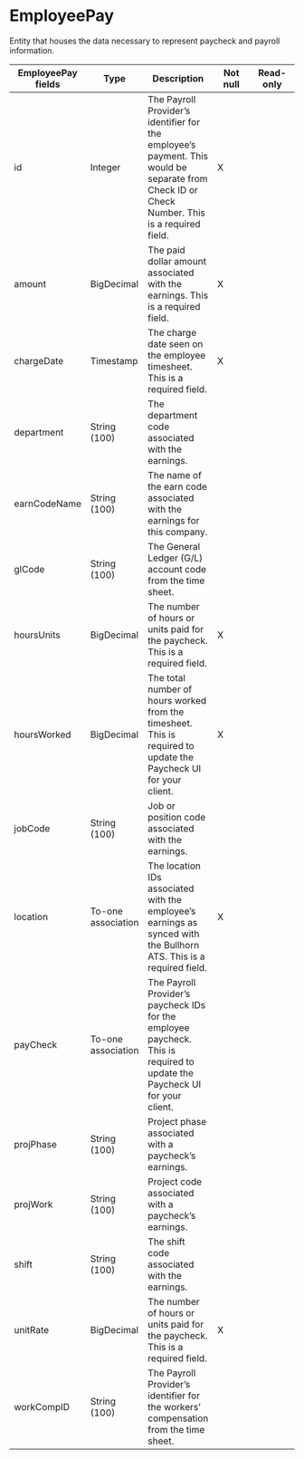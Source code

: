 # EmployeePay
Entity that houses the data necessary to represent paycheck and payroll information.


<table>
    <colgroup>
        <col width="20%" />
        <col width="20%" />
        <col width="20%" />
        <col width="20%" />
        <col width="20%" />
    </colgroup>
    <thead>
        <tr class="header">
            <th>EmployeePay fields</th>
            <th>Type</th>
            <th>Description</th>
            <th>Not null</th>
            <th>Read-only</th>
        </tr>
    </thead>
    <tbody>
        <tr class="even">
            <td>id</td>
            <td>Integer</td>
            <td>The Payroll Provider’s identifier for the employee’s payment. This would be separate from Check ID or Check Number. This is a required field.</td>
            <td>X</td>
            <td></td>
        </tr>
        <tr class="odd">
            <td>amount</td>
            <td>BigDecimal</td>
            <td>The paid dollar amount associated with the earnings. This is a required field.</td>
            <td>X</td>
            <td></td>
        </tr>
        <tr class="even">
            <td>chargeDate</td>
            <td>Timestamp</td>
            <td>The charge date seen on the employee timesheet. This is a required field.</td>
            <td>X</td>
            <td></td>
        </tr>
        <tr class="odd">
            <td>department</td>
            <td>String (100)</td>
            <td>The department code associated with the earnings.</td>
            <td></td>
            <td></td>
        </tr>
        <tr class="even">
            <td>earnCodeName</td>
            <td>String (100)</td>
            <td>The name of the earn code associated with the earnings for this company.</td>
            <td></td>
            <td></td>
        </tr>
        <tr class="odd">
            <td>glCode</td>
            <td>String (100)</td>
            <td>The General Ledger (G/L) account code from the time sheet.</td>
            <td></td>
            <td></td>
        </tr>
        <tr class="even">
            <td>hoursUnits</td>
            <td>BigDecimal</td>
            <td>The number of hours or units paid for the paycheck. This is a required field.</td>
            <td>X</td>
            <td></td>
        </tr>
        <tr class="odd">
            <td>hoursWorked</td>
            <td>BigDecimal</td>
            <td>The total number of hours worked from the timesheet. This is required to update the Paycheck UI for your client.</td>
            <td>X</td>
            <td></td>
        </tr>
        <tr class="even">
            <td>jobCode</td>
            <td>String (100)</td>
            <td>Job or position code associated with the earnings.</td>
            <td></td>
            <td></td>
        </tr>
        <tr class="odd">
            <td>location</td>
            <td>To-one association</td>
            <td>The location IDs associated with the employee’s earnings as synced with the Bullhorn ATS. This is a required field.</td>
            <td>X</td>
            <td></td>
        </tr>
        <tr class="even">
            <td>payCheck</td>
            <td>To-one association</td>
            <td>The Payroll Provider’s paycheck IDs for the employee paycheck. This is required to update the Paycheck UI for your client.</td>
            <td></td>
            <td></td>
        </tr>
        <tr class="odd">
            <td>projPhase</td>
            <td>String (100)</td>
            <td>Project phase associated with a paycheck’s earnings.</td>
            <td></td>
            <td></td>
        </tr>
        <tr class="even">
            <td>projWork</td>
            <td>String (100)</td>
            <td>Project code associated with a paycheck’s earnings.</td>
            <td></td>
            <td></td>
        </tr>
        <tr class="odd">
            <td>shift</td>
            <td>String (100)</td>
            <td>The shift code associated with the earnings.</td>
            <td></td>
            <td></td>
        </tr>
        <tr class="even">
            <td>unitRate</td>
            <td>BigDecimal</td>
            <td>The number of hours or units paid for the paycheck. This is a required field.</td>
            <td>X</td>
            <td></td>
        </tr>
        <tr class="odd">
            <td>workCompID</td>
            <td>String (100)</td>
            <td>The Payroll Provider’s identifier for the workers' compensation from the time sheet.</td>
            <td></td>
            <td></td>
        </tr>
    </tbody>
</table>
